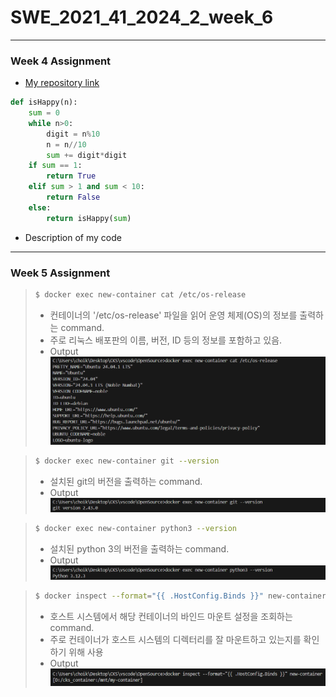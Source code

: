 # SWE_2021_41_2024_2_week_6
---
### Week 4 Assignment<br/>
- [My repository link](https://github.com/chlrudtlr/SWE_2021_41_2024_2_week_4/tree/main)<br/>

```python
def isHappy(n):
    sum = 0
    while n>0:
        digit = n%10
        n = n//10
        sum += digit*digit
    if sum == 1:
        return True
    elif sum > 1 and sum < 10:
        return False
    else:
        return isHappy(sum)
```
- Description of my code
---
### Week 5 Assignment<br/> 

> ```bash
> $ docker exec new-container cat /etc/os-release
> ```
>- 컨테이너의 '/etc/os-release' 파일을 읽어 운영 체제(OS)의 정보를 출력하는 command.
>- 주로 리눅스 배포판의 이름, 버전, ID 등의 정보를 포함하고 있음.
>- Output<br/> 
> ![image](https://github.com/chlrudtlr/SWE_2021_41_2024_2_week_6/blob/main/week5_1.png)

> ```bash
> $ docker exec new-container git --version
> ```
>- 설치된 git의 버전을 출력하는 command.<br/> 
>- Output<br/> 
> ![image](https://github.com/chlrudtlr/SWE_2021_41_2024_2_week_6/blob/main/week5_2.png)

> ```bash
> $ docker exec new-container python3 --version
> ```
>- 설치된 python 3의 버전을 출력하는 command.<br/>
>- Output<br/> 
> ![image](https://github.com/chlrudtlr/SWE_2021_41_2024_2_week_6/blob/main/week5_3.png)

> ```bash
> $ docker inspect --format="{{ .HostConfig.Binds }}" new-container
> ```
>- 호스트 시스템에서 해당 컨테이너의 바인드 마운트 설정을 조회하는 command.
>- 주로 컨테이너가 호스트 시스템의 디렉터리를 잘 마운트하고 있는지를 확인하기 위해 사용
>- Output<br/> 
> ![image](https://github.com/chlrudtlr/SWE_2021_41_2024_2_week_6/blob/main/week5_4.png)

